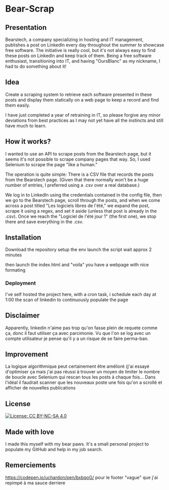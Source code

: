 # Bear-Scrap
## Presentation
Bearstech, a company specializing in hosting and IT management, publishes a post on LinkedIn every day throughout the summer to showcase free software. The initiative is really cool, but it's not always easy to find these posts on LinkedIn and keep track of them. Being a free software enthusiast, transitioning into IT, and having "OursBlanc" as my nickname, I had to do something about it!

## Idea
Create a scraping system to retrieve each software presented in these posts and display them statically on a web page to keep a record and find them easily.

I have just completed a year of retraining in IT, so please forgive any minor deviations from best practices as I may not yet have all the instincts and still have much to learn.

## How it works?
I wanted to use an API to scrape posts from the Bearstech page, but it seems it's not possible to scrape company pages that way. So, I used Selenium to scrape the page "like a human."

The operation is quite simple:
There is a CSV file that records the posts from the Bearstech page. (Given that there normally won't be a huge number of entries, I preferred using a .csv over a real database.)

We log in to LinkedIn using the credentials contained in the config file, then we go to the Bearstech page, scroll through the posts, and when we come across a post titled "Les logiciels libres de l'été," we expand the post, scrape it using a regex, and set it aside (unless that post is already in the .csv). Once we reach the "Logiciel de l'été jour 1" (the first one), we stop there and save everything in the .csv.

## Installation
Download the repository
setup the env
launch the script
wait approx 2 minutes

then launch the index.html and "voila" you have a webpage with nice formating

### Deployment
I've self hosted the project here, with a cron task, i schedule each day at 1:00 the scan of linkedin to continuously populate the page


## Disclaimer
Apparently, linkedin n'aime pas trop qu'on fasse plein de requete comme ça, donc il faut utiliser ça avec parcimonie. Vu que l'on se log avec un compte utilisateur je pense qu'il y a un risque de se faire perma-ban.



## Improvement
La logique algorithmique peut certainement être amélioré (j'ai essayé d'optimiser ça mais j'ai pas réussi à trouver un moyen de limiter le nombre de boucle avec Selenium qui rescan tous les posts à chaque fois... Dans l'idéal il faudrait scanner que les nouveaux poste une fois qu'on a scrollé et afficher de nouvelles publications

## License
[![License: CC BY-NC-SA 4.0](https://img.shields.io/badge/License-CC%20BY--NC--SA%204.0-lightgrey.svg)](https://creativecommons.org/licenses/by-nc-sa/4.0/)

## Made with love
I made this myself with my bear paws. It's a small personal project to populate my GitHub and help in my job search.

## Remerciements
https://codepen.io/uchardon/pen/bxbqoG/ pour le footer "vague" que j'ai repimpé à ma sauce derriere

